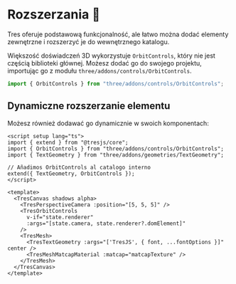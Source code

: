 # Rozszerzania 🔌

Tres oferuje podstawową funkcjonalność, ale łatwo można dodać elementy zewnętrzne i rozszerzyć je do wewnętrznego katalogu.

Większość doświadczeń 3D wykorzystuje `OrbitControls`, który nie jest częścią biblioteki głównej. Możesz dodać go do swojego projektu, importując go z modułu `three/addons/controls/OrbitControls`.

```js
import { OrbitControls } from "three/addons/controls/OrbitControls";
```

## Dynamiczne rozszerzanie elementu

Możesz również dodawać go dynamicznie w swoich komponentach:

```vue {2,3,4,7,13,15}
<script setup lang="ts">
import { extend } from "@tresjs/core";
import { OrbitControls } from "three/addons/controls/OrbitControls";
import { TextGeometry } from "three/addons/geometries/TextGeometry";

// Añadimos OrbitControls al catalogo interno
extend({ TextGeometry, OrbitControls });
</script>

<template>
  <TresCanvas shadows alpha>
    <TresPerspectiveCamera :position="[5, 5, 5]" />
    <TresOrbitControls
      v-if="state.renderer"
      :args="[state.camera, state.renderer?.domElement]"
    />
    <TresMesh>
      <TresTextGeometry :args="['TresJS', { font, ...fontOptions }]" center />
      <TresMeshMatcapMaterial :matcap="matcapTexture" />
    </TresMesh>
  </TresCanvas>
</template>
```

